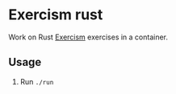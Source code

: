 # Exercism rust

Work on Rust [Exercism](http://www.exercism.io/) exercises in a container.

## Usage

1. Run `./run`
